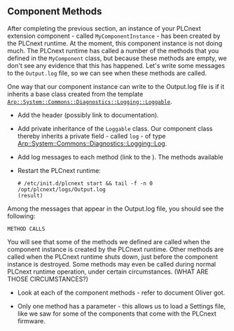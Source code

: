 ## Component Methods

After completing the previous section, an instance of your PLCnext extension component - called `MyComponentInstance` - has been created by the PLCnext runtime. At the moment, this component instance is not doing much. The PLCnext runtime has called a number of the methods that you defined in the `MyComponent` class, but because these methods are empty, we don't see any evidence that this has happened. Let's write some messages to the `Output.log` file, so we can see when these methods are called.

One way that our component instance can write to the Output.log file is if it inherits a base class created from the template [`Arp::System::Commons::Diagnostics::Logging::Loggable`][loggable-doc].

- Add the header (possibly link to documentation).
- Add private inheritance of the `Loggable` class. Our component class thereby inherits a private field - called `log` - of type [Arp::System::Commons::Diagnostics::Logging::Log][log-doc].
- Add log messages to each method (link to the  ). The methods available 


- Restart the PLCnext runtime:

   ```text
   # /etc/init.d/plcnext start && tail -f -n 0 /opt/plcnext/logs/Output.log
   (result)
   ```

Among the messages that appear in the Output.log file, you should see the following:

```text
METHOD CALLS
```

You will see that some of the methods we defined are called when the component instance is created by the PLCnext runtime. Other methods are called when the PLCnext runtime shuts down, just before the component instance is destroyed. Some methods may even be called during normal PLCnext runtime operation, under certain circumstances. (WHAT ARE THOSE CIRCUMSTANCES?)

- Look at each of the component methods - refer to document Oliver got.

- Only one method has a parameter - this allows us to load a Settings file, like we saw for some of the components that come with the PLCnext firmware.

[loggable-doc]: https://api.plcnext.help/api_docs_2021-0-LTS/classArp_1_1System_1_1Commons_1_1Diagnostics_1_1Logging_1_1Loggable_3_01Derived_00_01true_01_4.html

[log-doc]: https://api.plcnext.help/api_docs_2021-0-LTS/classArp_1_1System_1_1Commons_1_1Diagnostics_1_1Logging_1_1Log.html
